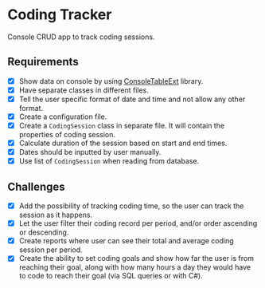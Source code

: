 # Coding Tracker

Console CRUD app to track coding sessions.

## Requirements

- [X] Show data on console by using [ConsoleTableExt](https://github.com/minhhungit/ConsoleTableExt) library.
- [X] Have separate classes in different files.
- [X] Tell the user specific format of date and time and not allow any other format.
- [X] Create a configuration file.
- [X] Create a `CodingSession` class in separate file. It will contain the properties of coding session.
- [X] Calculate duration of the session based on start and end times.
- [X] Dates should be inputted by user manually.
- [X] Use list of `CodingSession` when reading from database.

## Challenges

- [X] Add the possibility of tracking coding time, so the user can track the session as it happens.
- [X] Let the user filter their coding record per period, and/or order ascending or descending.
- [X] Create reports where user can see their total and average coding session per period.
- [X] Create the ability to set coding goals and show how far the user is from reaching their goal, along with how many hours a day they would have to code to reach their goal (via SQL queries or with C#).
